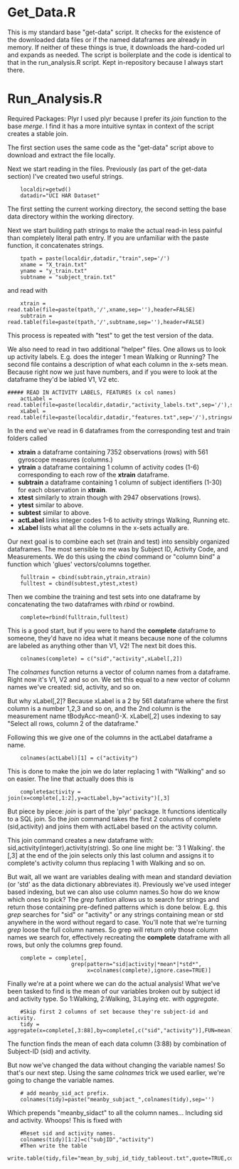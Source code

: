 Get_Data.R
===================
This is my standard base "get-data" script. It checks for the existence of the downloaded data files or if the named dataframes are already in memory. If neither of these things is true, it downloads the hard-coded url and expands as needed. The script is boilerplate and the code is identical to that in the run_analysis.R script. Kept in-repository because I always start there.

Run_Analysis.R
===================
Required Packages: Plyr
I used plyr because I prefer its *join* function to the base *merge*. I find it has a more intuitive syntax in context of the script creates a stable join.

The first section uses the same code as the "get-data" script above to download and extract the file locally.

Next we start reading in the files.
Previously (as part of the get-data section) I've created two useful strings.
```{r}
    localdir=getwd()
    datadir="UCI HAR Dataset"
```
The first setting the current working directory, the second setting the base data directory within the working directory.

Next we start building path strings to make the actual read-in less painful than completely literal path entry. If you are unfamiliar with the paste function, it concatenates strings.
```{r}
    tpath = paste(localdir,datadir,"train",sep='/')
    xname = "X_train.txt"
    yname = "y_train.txt"
    subtname = "subject_train.txt"
```
and read with
```{r}
    xtrain = read.table(file=paste(tpath,'/',xname,sep=''),header=FALSE)
    subtrain = read.table(file=paste(tpath,'/',subtname,sep=''),header=FALSE)
```
This process is repeated with "test" to get the test version of the data.

We also need to read in two additional "helper" files. One allows us to look up activity labels. E.g. does the integer 1 mean Walking or Running? The second file contains a description of what each column in the x-sets mean. Because right now we just have numbers, and if you were to look at the dataframe they'd be labled V1, V2 etc.

```{r}
##### READ IN ACTIVITY LABELS, FEATURES (x col names)
    actLabel = read.table(file=paste(localdir,datadir,"activity_labels.txt",sep='/'),stringsAsFactors=FALSE)
    xLabel = read.table(file=paste(localdir,datadir,"features.txt",sep='/'),stringsAsFactors=FALSE)
```


In the end we've read in 6 dataframes from the corresponding test and train folders called 
- **xtrain**   a dataframe containing 7352 observations (rows) with 561 gyroscope measures (columns.) 
- **ytrain**  a dataframe containing 1 column of activity codes (1-6) corresponding to each row of the **xtrain** dataframe.
- **subtrain** a dataframe containing 1 column of subject identifiers (1-30) for each observation in **xtrain**.
- **xtest**  similarly to xtrain though with 2947 observations (rows).
- **ytest**  similar to above.
- **subtest** similar to above.
- **actLabel** links integer codes 1-6 to activity strings Walking, Running etc.
- **xLabel** lists what all the columns in the x-sets actually are.

Our next goal is to combine each set (train and test) into sensibly organized dataframes. The most sensible to me was by Subject ID, Activity Code, and Measurements. We do this using the *cbind* command or "column bind" a function which 'glues' vectors/columns together.

```{r}
    fulltrain = cbind(subtrain,ytrain,xtrain)
    fulltest = cbind(subtest,ytest,xtest)
```
Then we combine the training and test sets into one dataframe by concatenating the two dataframes with *rbind* or rowbind.

```{r}
    complete=rbind(fulltrain,fulltest)
```

This is a good start, but if you were to hand the **complete** dataframe to someone, they'd have no idea what it means because none of the columns are labeled as anything other than V1, V2! The next bit does this.
```{r}
    colnames(complete) = c("sid","activity",xLabel[,2])
```
The *colnames* function returns a vector of column names from a dataframe. Right now it's V1, V2 and so on. We set this equal to a new vector of column names we've created: sid, activity, and so on. 

But why xLabel[,2]? Because xLabel is a 2 by 561 dataframe where the first column is a number 1,2,3 and so on, and the 2nd column is the measurement name tBodyAcc-mean()-X. xLabel[,2] uses indexing to say "Select all rows, column 2 of the dataframe."

Following this we give one of the columns in the actLabel dataframe a name. 
```{r}
    colnames(actLabel)[1] = c("activity")
```
This is done to make the join we do later replacing 1 with "Walking" and so on easier. The line that actually does this is
```{r}
    complete$activity = join(x=complete[,1:2],y=actLabel,by="activity")[,3]
```
But piece by piece: *join* is part of the 'plyr' package. It functions identically to a SQL join. So the *join* command takes the first 2 columns of complete (sid,activity) and joins them with actLabel based on the activity column. 

This join command creates a new dataframe with: sid,activity(integer),activity(string). So one line might be: '3 1 Walking'. the [,3] at the end of the join selects only this last column and assigns it to complete's activity column thus replacing 1 with Walking and so on. 

But wait, all we want are variables dealing with mean and standard deviation (or 'std' as the data dictionary abbreviates it).
Previously we've used integer based indexing, but we can also use column names.So how do we know which ones to pick? The *grep* funtion allows us to search for strings and return those containing pre-defined patterns which is done below. E.g. this *grep* searches for "sid" or "activity" or any strings containing mean or std anywhere in the word without regard to case. You'll note that we're turning *grep* loose the full column names. So grep will return only those column names we search for, effectively recreating the **complete** dataframe with all rows, but only the columns grep found.
```{r}
    complete = complete[,
                    grep(pattern="sid|activity|*mean*|*std*",
                         x=colnames(complete),ignore.case=TRUE)]
```

Finally we're at a point where we can do the actual analysis!
What we've been tasked to find is the mean of our variables broken out by subject id and activity type. So 1:Walking, 2:Walking, 3:Laying etc. with *aggregate*.
```{r}
    #Skip first 2 columns of set because they're subject-id and activity.
    tidy = aggregate(x=complete[,3:88],by=complete[,c("sid","activity")],FUN=mean)
```
The function finds the mean of each data column (3:88) by combination of Subject-ID (sid) and activity.

But now we've changed the data without changing the variable names! So that's our next step. Using the same *colnames* trick we used earlier, we're going to change the variable names.
```{r}
    # add meanby_sid_act prefix.
    colnames(tidy)=paste("meanby_subjact_",colnames(tidy),sep='')
```
Which prepends "meanby_sidact" to all the column names... Including sid and activity. Whoops! This is fixed with
```{r}
    #Reset sid and activity names.
    colnames(tidy)[1:2]=c("subjID","activity")
    #Then write the table
    write.table(tidy,file="mean_by_subj_id_tidy_tableout.txt",quote=TRUE,col.names=TRUE,row.names=FALSE)
```